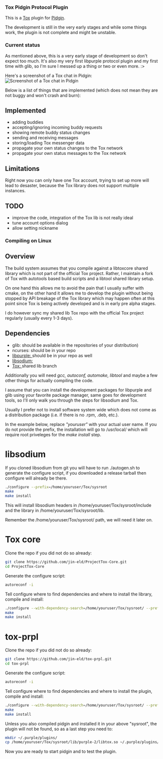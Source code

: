 ###  Tox Pidgin Protocol Plugin

This is a [Tox](http://tox.im) plugin for [Pidgin](http://pidgin.im).

The development is still in the very early stages and while some things work,
the plugin is not complete and might be unstable.

### Current status

As mentioned above, this is a very early stage of development so don't expect
too much. It's also my very first libpurple protocol plugin and my first time
with glib, so I'm sure I messed up a thing or two or even more. :>

Here's a screenshot of a Tox chat in Pidgin:
![Screenshot of a Tox chat in Pidgin](http://www.deadlock.dhs.org/jin/tox/tox-pidgin.png "Screenshot of a Tox chat in Pidgin")

Below is a list of things that are implemented (which does not mean they are not
buggy and won't crash and burn):

## Implemented

* adding buddies
* accepting/ignoring incoming buddy requests
* showing remote buddy status changes
* sending and receiving messages
* storing/loading Tox messenger data
* propagate your own status changes to the Tox network
* propagate your own status messages to the Tox network 

## Limitations

Right now you can only have one Tox account, trying to set up more will lead to
desaster, because the Tox library does not support multiple instances.

## TODO
* improve the code, integration of the Tox lib is not really ideal
* tune account options dialog
* allow setting nickname

### Compiling on Linux

## Overview

The build system assumes that you compile against a libtoxcore shared library
which is not part of the official Tox project. Rather, I maintain a fork of
Tox with autotools based build scripts and a libtool shared library setup.

On one hand this allows me to avoid the pain that I usually suffer with cmake,
on the other hand it allows me to develop the plugin without being stopped by
API breakage of the Tox library which may happen often at this point since
Tox is being actively developed and is in early pre alpha stages.

I do however sync my shared lib Tox repo with the official Tox project
regularly (usually every 1-3 days).

## Dependencies

* glib: should be available in the repositories of your distribution)
* ncurses: should be in your repo
* [libpurple: ](https://developer.pidgin.im/) should be in your repo as well
* [libsodium: ](http://download.libsodium.org/libsodium/releases/)
* [Tox: ](https://github.com/jin-eld/ProjectTox-Core) shared lib branch

Additionally you will need _gcc, autoconf, automake, libtool_ and maybe
a few other things for actually compiling the code.


I assume that you can install the development packages for libpurple and
glib using your favorite package manager, same goes for development tools,
so I'll only walk you through the steps for libsodium and Tox.

Usually I prefer not to install software system wide which does not come as
a distribution package (i.e. if there is no .rpm, .deb, etc.).

In the example below, replace _"youruser"_ with your actual user name. If you
do not provide the prefix, the installation will go to /usr/local/ which will
require root priveleges for the _make install_ step.

# libsodium

If you cloned libsodium from git you will have to run ./autogen.sh to generate
the configure script, if you downloaded a release tarball then configure will
already be there.

```bash
./configure --prefix=/home/youruser/Tox/sysroot
make
make install
```

This will install libsodium headers in /home/youruser/Tox/sysroot/include
and the library in /home/youruser/Tox/sysroot/lib.

Remember the /home/youruser/Tox/sysroot/ path, we will need it later on.

# Tox core

Clone the repo if you did not do so already:

```bash
git clone https://github.com/jin-eld/ProjectTox-Core.git
cd ProjectTox-Core
```
Generate the configure script:

```bash
autoreconf -i
```

Tell configure where to find dependencies and where to install the library,
compile and install:

```bash
./configure --with-dependency-search=/home/youruser/Tox/sysroot/ --prefix=/home/youruser/Tox/sysroot/
make
make install
```

# tox-prpl

Clone the repo if you did not do so already:

```bash
git clone https://github.com/jin-eld/tox-prpl.git
cd tox-prpl
```

Generate the configure script:

```bash
autoreconf -i
```

Tell configure where to find dependencies and where to install the plugin,
compile and install:

```bash
./configure --with-dependency-search=/home/youruser/Tox/sysroot/ --prefix=/home/youruser/Tox/sysroot/
make
make install
```
Unless you also compiled pidgin and installed it in your above "sysroot", the
plugin will not be found, so as a last step you need to:

```bash
mkdir ~/.purple/plugins/
cp /home/youruser/Tox/sysroot/lib/purple-2/libtox.so ~/.purple/plugins/
```

Now you are ready to start pidgin and to test the plugin.
